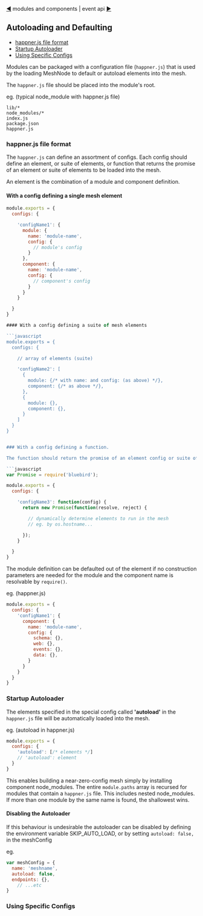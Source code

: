 [&#9664;](modules.md) modules and components | event api [&#9654;](event.md)

## Autoloading and Defaulting

* [happner.js file format](#happnerjs-file-format)
* [Startup Autoloader](#startup-autoloader)
* [Using Specific Configs](#using-specific-configs)


Modules can be packaged with a configuration file (`happner.js`) that is used by the loading MeshNode to default or autoload elements into the mesh.

The `happner.js` file should be placed into the module's root.

eg. (typical node_module with happner.js file)

```
lib/*
node_modules/*
index.js
package.json
happner.js
```

### happner.js file format

The `happner.js` can define an assortment of configs. Each config should define an element, or suite of elements, or function that returns the promise of an element or suite of elements to be loaded into the mesh.

An element is the combination of a module and component definition.

#### With a config defining a single mesh element

```javascript
module.exports = {
  configs: {

    'configName1': {
      module: {
        name: 'module-name',
        config: {
          // module's config
        }
      },
      component: {
        name: 'module-name',
        config: {
          // component's config
        }
      }
    }

  }
}

#### With a config defining a suite of mesh elements

```javascript
module.exports = {
  configs: {

    // array of elements (suite)

    'configName2': [
      {
        module: {/* with name: and config: (as above) */},
        component: {/* as above */},
      }, 
      {
        module: {},
        component: {},
      }
    ]
  }
}


### With a config defining a function.

The function should return the promise of an element config or suite of element configs.

```javascript
var Promise = require('bluebird');

module.exports = {
  configs: {

    'configName3': function(config) {
      return new Promise(function(resolve, reject) {

        // dynamically determine elements to run in the mesh
        // eg. by os.hostname...

      });
    }

  }
}
```

The module definition can be defaulted out of the element if no construction parameters are needed for the module and the component name is resolvable by `require()`.

eg. (happner.js)

```javascript
module.exports = {
  configs: {
    'configName1': {
      component: {
        name: 'module-name',
        config: {
          schema: {},
          web: {},
          events: {},
          data: {},
        }
      }
    }
  }
}
```


### Startup Autoloader

The elements specified in the special config called __'autoload'__ in the `happner.js` file will be automatically loaded into the mesh.

eg. (autoload in happner.js)
```javascript
module.exports = {
  configs: {
    'autoload': [/* elements */]
    // 'autoload': element
  }
}
```

This enables building a near-zero-config mesh simply by installing component node_modules. 
The entire `module.paths` array is recursed for modules that contain a `happner.js` file. This includes nested node_modules. If more than one module by the same name is found, the shallowest wins.

#### Disabling the Autoloader

If this behaviour is undesirable the autoloader can be disabled by defining the environment variable SKIP_AUTO_LOAD, or by setting `autoload: false,` in the meshConfig

eg. 
```javascript
var meshConfig = {
  name: 'meshname',
  autoload: false,
  endpoints: {},
    // ...etc
}
```



### Using Specific Configs

